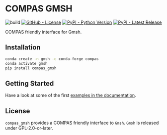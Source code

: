 # COMPAS GMSH

![build](https://github.com/compas-dev/compas_gmsh/workflows/build/badge.svg)
[![GitHub - License](https://img.shields.io/github/license/compas-dev/compas_gmsh.svg)](https://github.com/compas-dev/compas_gmsh)
[![PyPI - Python Version](https://img.shields.io/pypi/pyversions/compas_gmsh.svg)](https://pypi.python.org/project/compas_gmsh)
[![PyPI - Latest Release](https://img.shields.io/pypi/v/compas_gmsh.svg)](https://pypi.python.org/project/compas_gmsh)

COMPAS friendly interface for Gmsh.

## Installation

```bash
conda create -n gmsh -c conda-forge compas
conda activate gmsh
pip install compas_gmsh
```

## Getting Started

Have a look at some of the first [examples in the documentation](https://compas.dev/compas_gmsh/latest/examples.html).

## License

`compas_gmsh` provides a COMPAS friendly interface to `Gmsh`.
`Gmsh` is released under GPL-2.0-or-later.
